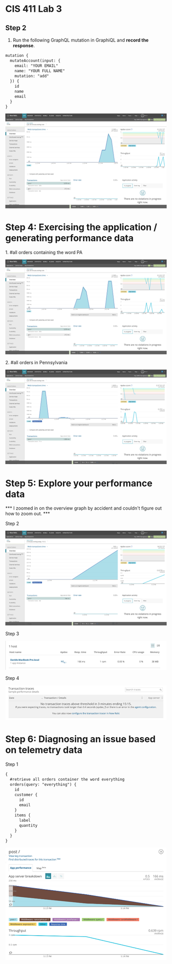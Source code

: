 # CIS 411 Lab 3

## Step 2

1.  Run the following GraphQL mutation in GraphiQL and **record the response**.

```
mutation {
  mutateAccount(input: {
    email: "YOUR EMAIL"
    name: "YOUR FULL NAME"
    mutation: "add"
  }) {
    id
    name
    email
  }
}
```

![alt text](https://github.com/da1238/cis411_lab3/blob/master/labreports/1.png)

# Step 4: Exercising the application / generating performance data

1\. #all orders containing the word PA

![alt text](https://github.com/da1238/cis411_lab3/blob/master/labreports/2.png)

2\. #all orders in Pennsylvania

![alt text](https://github.com/da1238/cis411_lab3/blob/master/labreports/3.png)

# Step 5: Explore your performance data

*** I zoomed in on the overview graph by accident and couldn't figure out how to zoom out. ***

Step 2

![alt text](https://github.com/da1238/cis411_lab3/blob/master/labreports/4.png)

Step 3

![alt text](https://github.com/da1238/cis411_lab3/blob/master/labreports/5.png)

Step 4

![alt text](https://github.com/da1238/cis411_lab3/blob/master/labreports/6.png)

# Step 6: Diagnosing an issue based on telemetry data

Step 1   
```
{
  #retrieve all orders container the word everything
  orders(query: "everything") {
    id
    customer {
      id
      email
    }
    items {
      label
      quantity
    }
  }
}
```

![alt text](https://github.com/da1238/cis411_lab3/blob/master/labreports/7.png)
